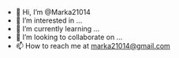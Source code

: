 - 👋 Hi, I’m @Marka21014
- 👀 I’m interested in ...
- 🌱 I’m currently learning ...
- 💞️ I’m looking to collaborate on ...
- 📫 How to reach me  at marka21014@gmail.com

<!---
Marka21014/Marka21014 is a ✨ special ✨ repository because its `README.md` (this file) appears on your GitHub profile.
You can click the Preview link to take a look at your changes.
--->

